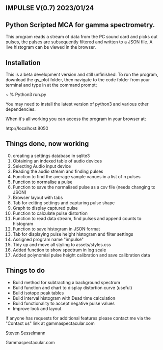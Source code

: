IMPULSE V(0.7) 2023/01/24
--------------
Python Scripted MCA for gamma spectrometry.
----------------------------------------
 This program reads a stream of data from the PC sound card and picks out pulses, the pulses are subsequently filtered and written to a JSON file. A live histogram can be viewed in the browser. 
 
 Installation
 ------------
 This is a beta development version and still unfinished. 
 To run the program, download the gs_plot folder, then navigate to the code folder from your terminal and type in at the command prompt; 
 
 ~ %  Python3 run.py
 
You may need to install the latest version of python3 and various other dependencies. 

When it's all working you can access the program in your browser at;

http://localhost:8050
 

Things done, now working
------------------------

0) creating a settings database in sqlite3
1) Obtaining an indexed table of audio devices 
2) Selecting Audio input device
3) Reading the audio stream and finding pulses
4) Function to find the average sample vanues in a list of n pulses
5) Function to normalise a pulse
6) Function to save the normalised pulse as a csv file (needs changing to JSON)
7) Browser layout with tabs
8) Tab for editing settings and capturing pulse shape
9) Graph to display captured pulse
10) Function to calculate pulse distortion
11) Function to read data stream, find pulses and append counts to histogram
12) Function to save histogram in JSON format
13) Tab for displaying pulse height histogram and filter settings
14) Assigned program name "impulse"
15) Tidy up and move all styling to assets/styles.css
16) Added function to show spectrum in log scale
17) Added polynomial pulse height calibration and save calibration data


Things to do
------------


* Build method for subtracting a background spectrum
* Build function and chart to display distortion curve (useful)
* Build isotope peak tables 
* Build interval histogram with Dead time calculation 
* Build functionality to accept negative pulse values
* Improve look and layout


If anyone has requests for additional features please contact me via the "Contact us" link at gammaspectacular.com


Steven Sesselmann

Gammaspectacular.com

